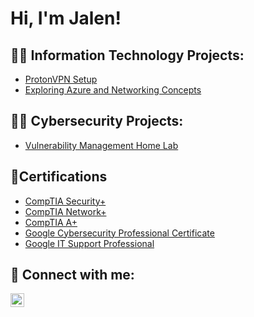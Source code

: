 <h1>Hi, I'm Jalen! 

<h2>👨‍💻 Information Technology Projects:</h2>

- [ProtonVPN Setup](https://github.com/jrford32/ProtonVPN)
- [Exploring Azure and Networking Concepts](https://github.com/jrford32/Networking-Concepts)

<h2>👨‍💻 Cybersecurity Projects:</h2>

- [Vulnerability Management Home Lab](https://github.com/jrford32/Nessus-Vulnerability-Management)

<h2>📄Certifications</h2>

- [CompTIA Security+](https://www.credly.com/badges/bfde4d70-351d-4359-8bb4-6eae96cc24d8/linked_in_profile)
- [CompTIA Network+](https://www.credly.com/badges/8e001d33-b066-45dd-bf31-806a3797b471/linked_in_profile)
- [CompTIA A+](https://www.credly.com/badges/b74c5fc4-52e5-4674-9e42-8136743d8340/wallet)
- [Google Cybersecurity Professional Certificate](https://coursera.org/verify/professional-cert/K4CPV8BJMYC8)
- [Google IT Support Professional](https://coursera.org/verify/professional-cert/99X6DLGGFYD8)
  
<h2> 🤳 Connect with me:</h2>

[<img align="left" alt="JoshMadakor | LinkedIn" width="22px" src="https://cdn.jsdelivr.net/npm/simple-icons@v3/icons/linkedin.svg" />][linkedin]

[linkedin]: https://linkedin.com/in/jalen-ford-m-s-phr-48214a91

<!--
**joshmadakor1/joshmadakor1** is a ✨ _special_ ✨ repository because its `README.md` (this file) appears on your GitHub profile.

Here are some ideas to get you started:

- 🔭 I’m currently working on ...
- 🌱 I’m currently learning ...
- 👯 I’m looking to collaborate on ...
- 🤔 I’m looking for help with ...
- 💬 Ask me about ...
- 📫 How to reach me: ...
- 😄 Pronouns: ...
- ⚡ Fun fact: ...
-->
